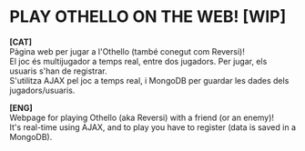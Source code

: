 # PLAY OTHELLO ON THE WEB! [WIP]
 
<b>[CAT]</b><br>
Pàgina web per jugar a l'Othello (també conegut com Reversi)!<br>
El joc és multijugador a temps real, entre dos jugadors. Per jugar, els usuaris s'han de registrar.<br>
S'utilitza AJAX pel joc a temps real, i MongoDB per guardar les dades dels jugadors/usuaris.

<b>[ENG]</b><br>
Webpage for playing Othello (aka Reversi) with a friend (or an enemy)!<br>
It's real-time using AJAX, and to play you have to register (data is saved in a MongoDB).
